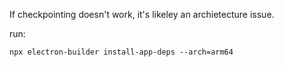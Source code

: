 If checkpointing doesn't work, it's likeley an archietecture issue.

run:
```shell
npx electron-builder install-app-deps --arch=arm64
```